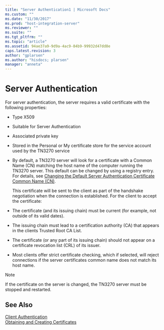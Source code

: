 ```yaml
---
title: "Server Authentication1 | Microsoft Docs"
ms.custom: ""
ms.date: "11/30/2017"
ms.prod: "host-integration-server"
ms.reviewer: ""
ms.suite: ""
ms.tgt_pltfrm: ""
ms.topic: "article"
ms.assetid: 94ae37a9-9d9a-4ac9-84b9-99932d47dd8e
caps.latest.revision: 3
author: "gplarsen"
ms.author: "hisdocs; plarsen"
manager: "anneta"
---
```

# Server Authentication
For server authentication, the server requires a valid certificate with the following properties:  
  
- Type X509  
  
- Suitable for Server Authentication  
  
- Associated private key  
  
- Stored in the Personal or My certificate store for the service account used by the TN3270 service  
  
- By default, a TN3270 server will look for a certificate with a Common Name (CN) matching the host name of the computer running the TN3270 server. This default can be changed by using a registry entry. For details, see [Changing the Default Server Authentication Certificate Common Name (CN)](../core/changing-the-default-server-authentication-certificate-common-name-cn-2.md).  
  
  This certificate will be sent to the client as part of the handshake negotiation when the connection is established. For the client to accept the certificate:  
  
- The certificate (and its issuing chain) must be current (for example, not outside of its valid dates).  
  
- The issuing chain must lead to a certification authority (CA) that appears in the clients Trusted Root CA List.  
  
- The certificate (or any part of its issuing chain) should not appear on a certificate revocation list (CRL) of its issuer.  
  
- Most clients offer strict certificate checking, which if selected, will reject connections if the server certificates common name does not match its host name.  
  
> [!NOTE]
>  If the certificate on the server is changed, the TN3270 server must be stopped and restarted.  
  
## See Also  
 [Client Authentication](../core/client-authentication2.md)   
 [Obtaining and Creating Certificates](../core/obtaining-and-creating-certificates1.md)